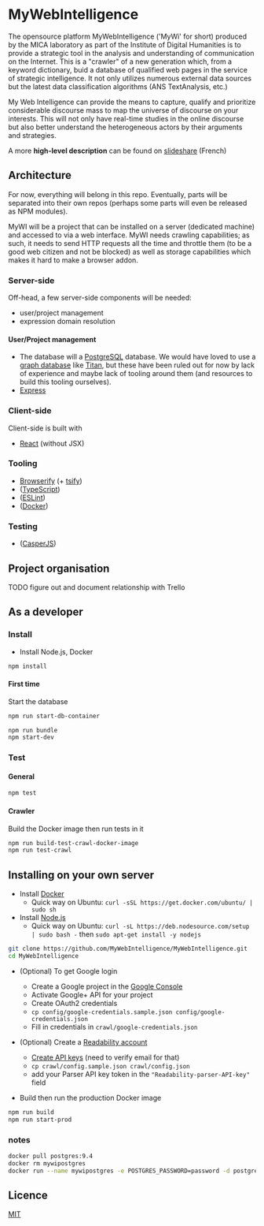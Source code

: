 # MyWebIntelligence

The opensource platform MyWebIntelligence ('MyWi' for short) produced by the MICA laboratory as part of the Institute of Digital Humanities is to provide a strategic tool in the analysis and understanding of communication on the Internet. This is a "crawler" of a new generation which, from a keyword dictionary, buid a database of qualified web pages in the service of strategic intelligence. It not only utilizes numerous external data sources but the latest data classification algorithms (ANS TextAnalysis, etc.)

My Web Intelligence can provide the means to capture, qualify and prioritize considerable discourse mass to map the universe of discourse on your interests. This will not only have real-time studies in the online discourse but also better understand the heterogeneous actors by their arguments and strategies.

A more **high-level description** can be found on [slideshare](http://fr.slideshare.net/alakel/my-web-intelligence-une-plateforme-open-source-au-service-des-humanits-digitales) (French)

## Architecture

For now, everything will belong in this repo. Eventually, parts will be separated into their own repos (perhaps some parts will even be released as NPM modules).

MyWI will be a project that can be installed on a server (dedicated machine) and accessed to via a web interface. MyWI needs crawling capabilities; as such, it needs to send HTTP requests all the time and throttle them (to be a good web citizen and not be blocked) as well as storage capabilities which makes it hard to make a browser addon.

### Server-side

Off-head, a few server-side components will be needed:
* user/project management
* expression domain resolution

#### User/Project management

* The database will a [PostgreSQL](http://www.postgresql.org/) database. We would have loved to use a [graph database](http://en.wikipedia.org/wiki/Graph_database) like [Titan](http://thinkaurelius.github.io/titan/), but these have been ruled out for now by lack of experience and maybe lack of tooling around them (and resources to build this tooling ourselves).
* [Express](http://expressjs.com/)


### Client-side

Client-side is built with 
* [React](http://facebook.github.io/react/) (without JSX)


### Tooling

* [Browserify](http://browserify.org/) (+ [tsify](https://github.com/smrq/tsify))
* ([TypeScript](http://www.typescriptlang.org/))
* ([ESLint](http://eslint.org/))
* ([Docker](https://www.docker.com/))

### Testing

* ([CasperJS](http://casperjs.org/))


## Project organisation

TODO figure out and document relationship with Trello


## As a developer

### Install

* Install Node.js, Docker
```bash
npm install
```

#### First time

Start the database

```bash
npm run start-db-container
```


```bash
npm run bundle
npm start-dev
```

### Test

#### General

```bash
npm test
```

#### Crawler

Build the Docker image then run tests in it

````bash
npm run build-test-crawl-docker-image
npm run test-crawl
````

## Installing on your own server

* Install [Docker](https://docs.docker.com/installation/#installation)
   * Quick way on Ubuntu: `curl -sSL https://get.docker.com/ubuntu/ | sudo sh`
* Install [Node.js](https://nodejs.org/)
   * Quick way on Ubuntu: `curl -sL https://deb.nodesource.com/setup | sudo bash -` then `sudo apt-get install -y nodejs`

````sh
git clone https://github.com/MyWebIntelligence/MyWebIntelligence.git
cd MyWebIntelligence
````

* (Optional) To get Google login
    * Create a Google project in the [Google Console](https://console.developers.google.com)
    * Activate Google+ API for your project
    * Create OAuth2 credentials
    * `cp config/google-credentials.sample.json config/google-credentials.json`
    * Fill in credentials in `crawl/google-credentials.json`

* (Optional) Create a [Readability account](https://www.readability.com/login/?next=/settings/account)
    * [Create API keys](https://www.readability.com/settings/account) (need to verify email for that)
    * `cp crawl/config.sample.json crawl/config.json`
    * add your Parser API key token in the `"Readability-parser-API-key"` field

* Build then run the production Docker image

````sh
npm run build
npm run start-prod
````

### notes

```bash
docker pull postgres:9.4
docker rm mywipostgres
docker run --name mywipostgres -e POSTGRES_PASSWORD=password -d postgres:9.4

```

## Licence

[MIT](LICENCE)

